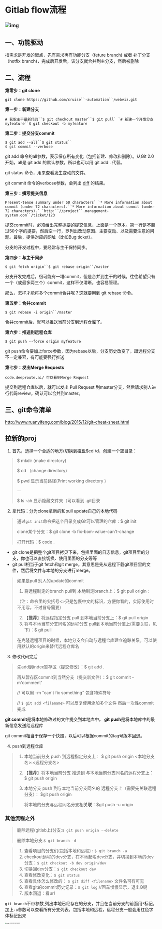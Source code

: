 # Gitlab flow流程

### ![img](http://www.ruanyifeng.com/blogimg/asset/2015/bg2015080501.png)

## 一、功能驱动

指需求是开发的起点，先有需求再有功能分支（feture branch) 或者 补丁分支（hotfix branch)，完成后开发后，该分支就合并到主分支，然后被删除

## 二、流程

**第零步：git clone**

```
git clone https://github.com/cruise``-automation``/webviz.git
```

**第一步：新建分支**

```
# 获取主干最新代码``$ git checkout master``$ git pull` `# 新建一个开发分支myfeature``$ git checkout -b myfeature
```

**第二步：提交分支commit**

```
$ git add --all``$ git status``
$ git commit --verbose
```

git add 命令的all参数，表示保存所有变化（包括新建、修改和删除）。从Git 2.0开始，all是 git add 的默认参数，所以也可以用 git add . 代替。

git status 命令，用来查看发生变动的文件。

git commit 命令的verbose参数，会列出 [diff](http://www.ruanyifeng.com/blog/2012/08/how_to_read_diff.html) 的结果。

**第三步：撰写提交信息**

```
Present-tense summary under 50 characters` `* More information about commit (under 72 characters).``* More information about commit (under 72 characters).` `http:``//project``.management-system.com``/ticket/123
```

提交commit时，必须给出完整扼要的提交信息，上面是一个范本。第一行是不超过50个字的提要，然后空一行，罗列出改动原因、主要变动、以及需要注意的问题。最后，提供对应的网址（比如Bug ticket）。



分支的开发过程中，要经常与主干保持同步。

**第四步：与主干同步**

```
$ git fetch origin``$ git rebase origin``/master
```

分支开发完成后，很可能有一堆commit，但是合并到主干的时候，往往希望只有一个（或最多两三个）commit，这样不仅清晰，也容易管理。

那么，怎样才能将多个commit合并呢？这就要用到 git rebase 命令。

**第五步：合并commit**

```
$ git rebase -i origin``/master
```



合并commit后，就可以推送当前分支到远程仓库了。

**第六步：推送到远程仓库**

```
$ git push --force origin myfeature
```

git push命令要加上force参数，因为rebase以后，分支历史改变了，跟远程分支不一定兼容，有可能要强行推送



**第七步：发出Merge Requests**

```
code.deeproute.ai/ 可以看到Merge Request
```

提交到远程仓库以后，就可以发出 Pull Request 到master分支，然后请求别人进行代码review，确认可以合并到master。

## 三、git命令清单

http://www.ruanyifeng.com/blog/2015/12/git-cheat-sheet.html





## 拉新的proj

1. 首先，选择一个合适的地方(切换到磁盘$cd /d，创建一个空目录：

> $ mkdir <projName>(make directory)
>
> $ cd <projName>（change directory)
>
> $ pwd 显示当前路径(Print working directory )
>
> --
>
> $ ls -ah 显示隐藏文件夹（可以看到 .git目录

2. 拿代码：分为clone拿新的和pull update自己的本地代码

> 通过`git init`命令把这个目录变成Git可以管理的仓库：$ git init
>
> clone某个分支：$ git clone -b fix-bom-value-can't-change <url>
>
> 打开代码：$ code .

- git clone是把整个git项目拷贝下来，包括里面的日志信息，git项目里的分支，你也可以直接切换、使用里面的分支等等
- git pull相当于git fetch和git merge。其意思是先从远程下载git项目里的文件，然后将文件与本地的分支进行merge。

> 如果是pull 别人的update的commit
>
> 1. 将远程制定的branch pull到 本地制定branch上：$ git pull origin <remote branch name>:<local branch name> 
>
> （注：命令里的尖括号<>只是包裹中文的标识，方便你看的，实际使用时不用写，不过冒号需要）
>
> 2. 【**推荐**】将远程指定分支 pull 到本地当前分支上：$ git pull origin <remote branch name>
> 3. 将与本地当前分支同名的远程分支 pull到本地当前分值上(需要关联，见下)：$ git pull
>
> 在克隆远程项目的时候，本地分支会自动与远程仓库建立追踪关系，可以使用默认的origin来替代远程仓库名

3. 修改代码完后

> 先add到index暂存区（提交修改）：$ git add .  
>
> 再从暂存区commit到当然分支（提交新文件）：$ git commit -m'comment'
>
> // 可以用 -m "can't fix something" 包含特殊符号
>
> // `$ git add <filename>` 可以反复使用添加多个文件 然后一次性commit完成

**git commit**是将本地修改过的文件提交到本地库中。 **git push**是将本地库中的最新信息发送给远程库

git commit相当于保存一个快照，以后可以根据commit的tag号版本回退。

4. push到远程仓库

> 1. 本地当前分支 push 到远程指定分支上： $ git push origin <本地分支名>:<远程分支名>
>
> 2. 【**推荐**】将本地当前分支 推送到 与本地当前分支同名的远程分支上： $ git push origin <local branch name>
>
> 3. 本地分支 push 到与本地当前分支同名的 远程分支上（需要先关联远程分支）： $git push origin
>
>    将本地的分支与远程同名分支相**关联**：$git push -u origin <local branch name>

### 其他流程之外

> 删除远程(gitlab上)分支:`$ git push origin --delete`<BranchName>
>
> 删除本地分支:`$ git branch -d`<BranchName>

> 1. 查看项目的分支们(包括本地和远程) : `$ git branch -a`
> 2. checkout远程的dev分支，在本地起名dev分支，并切换到本地的dev分支：`$ git checkout -b dev origin/dev `
> 3. 切换回dev分支：`$ git checkout dev`
> 4. 查看修改变化：`$ git status`
> 5. 查看具体怎么修改的： `$ git diff <filename>` 文件名可有可无
> 6. 查看git的commit历史记录：`$ git log` //回车慢慢显示，退出Q键
> 7. 版本回退：看url

`git branch`不带参数,列出本地已经存在的分支，并且在当前分支的前面用`*`标记，加上`-a`参数可以查看所有分支列表，包括本地和远程，远程分支一般会用红色字体标记出来

<img src="C:\Users\heqianlu\AppData\Roaming\Typora\typora-user-images\image-20210310143140870.png" alt="image-20210310143140870" style="zoom: 25%;" />



